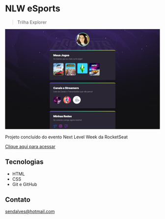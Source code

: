 # NLW eSports 

>Trilha Explorer

![preview](./.github/preview.png)

Projeto concluído do evento Next Level Week da RocketSeat

[Clique aqui para acessar](https://github.com/SendAlves/NLW-eSports-explorer)

##  Tecnologias

- HTML
- CSS
- Git e GitHub

## Contato

sendalves@hotmail.com